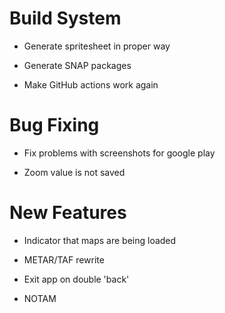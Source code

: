 # Build System

* Generate spritesheet in proper way

* Generate SNAP packages

* Make GitHub actions work again


# Bug Fixing

* Fix problems with screenshots for google play

* Zoom value is not saved


# New Features

* Indicator that maps are being loaded

* METAR/TAF rewrite

* Exit app on double 'back'

* NOTAM
